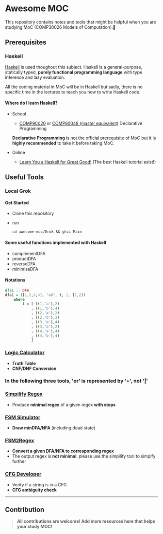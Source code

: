 # Awesome MOC

This repository contains notes and tools that might be helpful when you are studying MoC (COMP30026 Models of Computation).:100:

## Prerequisites

### Haskell

[Haskell](https://www.haskell.org/) is used thoughout this subject. Haskell is a general-purpose, statically typed, **purely functional programming language** with type inference and lazy evaluation. 

All the coding material in MoC will be in Haskell but sadly, there is no specific time in the lectures to teach you how to write Haskell code.

#### Where do I learn Haskell?

- School

  - [COMP90020](https://handbook.unimelb.edu.au/2021/subjects/comp30020) or [COMP90048 (master equivalent)](https://handbook.unimelb.edu.au/2021/subjects/comp90048) Declarative Programming 
  
  **Declarative Programming** is not the official prerequisite of MoC but it is **highly recommended** to take it before taking MoC. 

- Online

  - [Learn You a Haskell for Great Good!](http://learnyouahaskell.com/chapters) (The best Haskell tutorial exist!)
  
## Useful Tools

### Local Grok

#### Get Started

- Clone this repository

- run 

  ```
  cd awesome-moc/Grok && ghci Main
  ```

#### Some useful functions implemented with Haskell

- complementDFA
- productDFA
- reverseDFA
- minimiseDFA

#### Notations

```haskell
dfa1 :: DFA
dfa1 = ([1,2,3,4], "ab", t, 1, [1,2])
    where
        t = [ ((1,'a'),2)
            , ((1,'b'),4)
            , ((2,'a'),2)
            , ((2,'b'),3)
            , ((3,'a'),4)
            , ((3,'b'),2)
            , ((4,'a'),4)
            , ((4,'b'),4)
            ]
```


### [Logic Calculator](https://www.erpelstolz.at/gateway/formular-uk-zentral.html)

- **Truth Table**
- **CNF/DNF Conversion**

### In the following three tools, 'or' is represented by '+', not '|'

### [Simpilify Regex](http://ivanzuzak.info/noam/webapps/regex_simplifier/)

- Produce **minimal regex** of a given regex **with steps**

### [FSM Simulator](http://ivanzuzak.info/noam/webapps/fsm_simulator/)

- **Draw minDFA/NFA** (including dead state)

### [FSM2Regex](http://ivanzuzak.info/noam/webapps/fsm2regex/)

- **Convert a given DFA/NFA to corresponding regex**
- The output regex is **not minimal**, please use the simpilify tool to simpify further

### [CFG Developer](https://web.stanford.edu/class/archive/cs/cs103/cs103.1156/tools/cfg/)

- Verity if a string is in a CFG
- **CFG ambiguity check**

------

## Contribution

> **All contributions are welcome! Add more resources here that helps your study MOC!**
